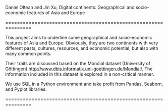Daniel Oltean and Jin Xu, Digital continents: Geographical and socio-economic features of Asia and Europe

===============================================================

This project aims to underline some geographical and socio-economic features of Asia and Europe. Obviously, they are two continents with very different pasts, cultures, resources, and economic potential, but also with many common points.

Their traits are discussed based on the Mondial dataset (University of Göttingen) http://www.dbis.informatik.uni-goettingen.de/Mondial/. The information included in this dataset is explored in a non-critical manner.

We use SQL in a Python environment and take profit from Pandas, Seaborn, and Pyplot libraries.

===============================================================
